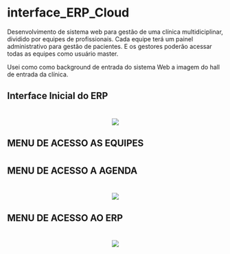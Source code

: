 # interface_ERP_Cloud
Desenvolvimento de sistema web para gestão de uma clínica multidiciplinar, dividido por equipes de profissionais. Cada equipe terá um painel administrativo para gestão de pacientes. E os gestores poderão acessar todas as equipes como usuário master.  

Usei como como background de entrada do sistema Web a imagem do hall de entrada da clínica.

## Interface Inicial do ERP



<h1 align="center">
    <img  src="https://user-images.githubusercontent.com/45882588/111857595-58ab4200-8911-11eb-8829-6ba3a4e2f59a.png" />
</h1>



## MENU DE ACESSO AS EQUIPES

<h1 align="center">
    <https://user-images.githubusercontent.com/45882588/111857821-ecc9d900-8912-11eb-949b-8eb17ebaf3e9.png" />
</h1>



## MENU DE ACESSO A AGENDA

<h1 align="center">
    <img  src="https://user-images.githubusercontent.com/45882588/111857840-1125b580-8913-11eb-85f7-b9c5f69e1f1e.png" />
</h1>

## MENU DE ACESSO AO ERP

<h1 align="center">
    <img  src="https://user-images.githubusercontent.com/45882588/111857882-5c3fc880-8913-11eb-83f4-fb7732c61e23.png" />
</h1>
